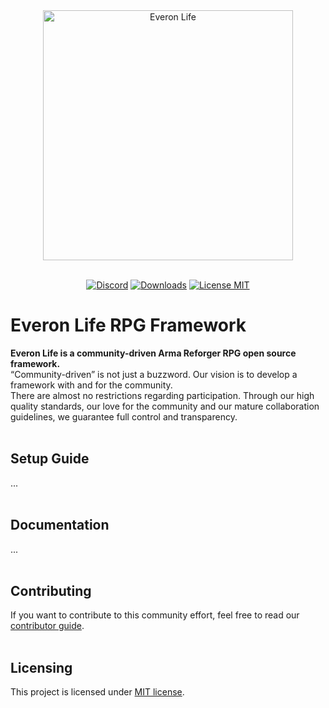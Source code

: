 <div align="center">
<picture>
  <source media="(prefers-color-scheme: dark)" width="400" srcset="https://user-images.githubusercontent.com/13269125/170135155-d99def26-696b-4608-98b3-26279ad01323.svg">
  <source media="(prefers-color-scheme: light)" width="400" srcset="https://user-images.githubusercontent.com/13269125/170135264-506819a4-830f-496f-bdee-8f5d3b5a9e94.svg">
  <img alt="Everon Life" width="400" src="https://user-images.githubusercontent.com/13269125/170135264-506819a4-830f-496f-bdee-8f5d3b5a9e94.svg">
</picture>
<br/><br/>

[![Discord](https://img.shields.io/discord/976203864632086619?label=discord)](https://discord.gg/everonlife)
[![Downloads](https://img.shields.io/github/downloads/everonlife/EveronLife/total)](https://img.shields.io/github/downloads/everonlife/EveronLife/total)
[![License MIT](https://img.shields.io/badge/License-MIT-green)](https://opensource.org/licenses/MIT)
</div>

# Everon Life RPG Framework

**Everon Life is a community-driven Arma Reforger RPG open source framework.**  
“Community-driven” is not just a buzzword. Our vision is to develop a framework with and for the community.   
There are almost no restrictions regarding participation. Through our high quality standards, our love for the community and our mature collaboration guidelines, we guarantee full control and transparency.
<br/><br/>

## Setup Guide
...
<br/><br/>

## Documentation
...
<br/><br/>

## Contributing
If you want to contribute to this community effort, feel free to read our [contributor guide](CONTRIBUTING.md).
<br/><br/>

## Licensing
This project is licensed under [MIT license](https://opensource.org/licenses/MIT).
<br/><br/>
